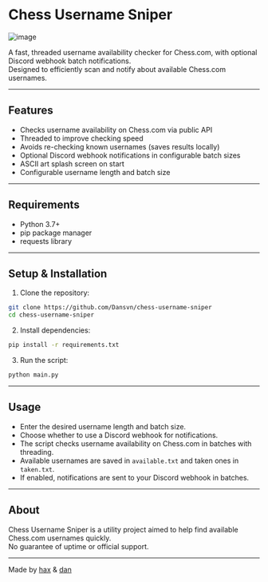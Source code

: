 # Chess Username Sniper

![image](https://github.com/user-attachments/assets/cf0a5fa1-9a7a-4251-9752-4f57db3b1b78)


A fast, threaded username availability checker for Chess.com, with optional Discord webhook batch notifications.  
Designed to efficiently scan and notify about available Chess.com usernames.

---

## Features

- Checks username availability on Chess.com via public API  
- Threaded to improve checking speed  
- Avoids re-checking known usernames (saves results locally)  
- Optional Discord webhook notifications in configurable batch sizes  
- ASCII art splash screen on start  
- Configurable username length and batch size

---

## Requirements

- Python 3.7+  
- pip package manager  
- requests library  

---

## Setup & Installation

1. Clone the repository:

```bash
git clone https://github.com/Dansvn/chess-username-sniper
cd chess-username-sniper
```

2. Install dependencies:
```bash
pip install -r requirements.txt
```
3. Run the script:

```bash
python main.py
```

---

## Usage

- Enter the desired username length and batch size.  
- Choose whether to use a Discord webhook for notifications.  
- The script checks username availability on Chess.com in batches with threading.  
- Available usernames are saved in `available.txt` and taken ones in `taken.txt`.  
- If enabled, notifications are sent to your Discord webhook in batches.

---

## About

Chess Username Sniper is a utility project aimed to help find available Chess.com usernames quickly.  
No guarantee of uptime or official support.


---

Made by [hax](https://github.com/6hax) & [dan](https://github.com/Dansvn)
